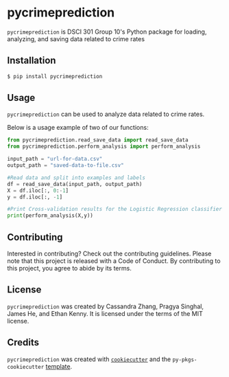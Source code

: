 # pycrimeprediction

```pycrimeprediction``` is DSCI 301 Group 10's Python package for loading, analyzing, and saving data related to crime rates

## Installation

```bash
$ pip install pycrimeprediction
```

## Usage

`pycrimeprediction` can be used to analyze data related to crime rates.

Below is a usage example of two of our functions:

```python
from pycrimeprediction.read_save_data import read_save_data
from pycrimeprediction.perform_analysis import perform_analysis

input_path = "url-for-data.csv"
output_path = "saved-data-to-file.csv"

#Read data and split into examples and labels
df = read_save_data(input_path, output_path)
X = df.iloc[:, 0:-1]
y = df.iloc[:, -1]

#Print Cross-validation results for the Logistic Regression classifier
print(perform_analysis(X,y))
```

## Contributing

Interested in contributing? Check out the contributing guidelines. Please note that this project is released with a Code of Conduct. By contributing to this project, you agree to abide by its terms.

## License

`pycrimeprediction` was created by Cassandra Zhang, Pragya Singhal, James He, and Ethan Kenny. It is licensed under the terms of the MIT license.

## Credits

`pycrimeprediction` was created with [`cookiecutter`](https://cookiecutter.readthedocs.io/en/latest/) and the `py-pkgs-cookiecutter` [template](https://github.com/py-pkgs/py-pkgs-cookiecutter).
